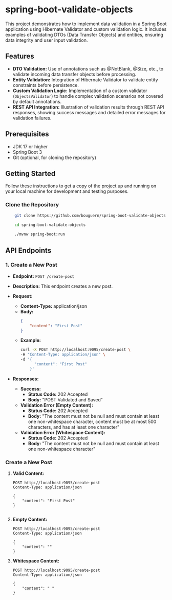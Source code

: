 # spring-boot-validate-objects

This project demonstrates how to implement data validation in a Spring Boot application using Hibernate Validator and custom validation logic. It includes examples of validating DTOs (Data Transfer Objects) and entities, ensuring data integrity and user input validation.

## Features

- **DTO Validation:** Use of annotations such as @NotBlank, @Size, etc., to validate incoming data transfer objects before processing.
- **Entity Validation:** Integration of Hibernate Validator to validate entity constraints before persistence.
- **Custom Validation Logic:** Implementation of a custom validator (`ObjectsValidator`) to handle complex validation scenarios not covered by default annotations.
- **REST API Integration:** Illustration of validation results through REST API responses, showing success messages and detailed error messages for validation failures.

## Prerequisites

- JDK 17 or higher
- Spring Boot 3
- Git (optional, for cloning the repository)

## Getting Started

Follow these instructions to get a copy of the project up and running on your local machine for development and testing purposes.

### Clone the Repository

```bash
	git clone https://github.com/bouguern/spring-boot-validate-objects.git
	
	cd spring-boot-validate-objects

	./mvnw spring-boot:run
```
	
## API Endpoints

### 1. Create a New Post

- **Endpoint:** `POST /create-post`
- **Description:** This endpoint creates a new post.
- **Request:**
  - **Content-Type:** application/json
  - **Body:**
    ```json
    {
        "content": "First Post"
    }
    
  - **Example:**
    ```bash
    curl -X POST http://localhost:9095/create-post \
    -H "Content-Type: application/json" \
    -d '{
          "content": "First Post"
        }'
    ```

- **Responses:**
  - **Success:**
    - **Status Code:** 202 Accepted
    - **Body:** "POST Validated and Saved"
  - **Validation Error (Empty Content):**
    - **Status Code:** 202 Accepted
    - **Body:** "The content must not be null and must contain at least one non-whitespace character, content must be at most 500 characters, and has at least one character"
  - **Validation Error (Whitespace Content):**
    - **Status Code:** 202 Accepted
    - **Body:** "The content must not be null and must contain at least one non-whitespace character"


### Create a New Post

1. **Valid Content:**
   ```http
   POST http://localhost:9095/create-post
   Content-Type: application/json

   {
       "content": "First Post"
   }


2. **Empty Content:**
   ```http
   POST http://localhost:9095/create-post
   Content-Type: application/json

   {
       "content": ""
   }

2. **Whitespace Content:**
   ```http
   POST http://localhost:9095/create-post
   Content-Type: application/json

   {
       "content": " "
   }

